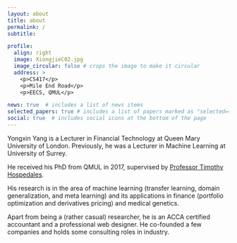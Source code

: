 ```yaml
---
layout: about
title: about
permalink: /
subtitle: 

profile:
  align: right
  image: XiongjieC02.jpg
  image_circular: false # crops the image to make it circular
  address: >
    <p>CS417</p>
    <p>Mile End Road</p>
    <p>EECS, QMUL</p>

news: true  # includes a list of news items
selected_papers: true # includes a list of papers marked as "selected={true}"
social: true  # includes social icons at the bottom of the page
---
```


Yongxin Yang is a Lecturer in Financial Technology at Queen Mary University of London. Previously, he was a Lecturer in Machine Learning at University of Surrey.

He received his PhD from QMUL in 2017, supervised by [Professor Timothy Hospedales](https://homepages.inf.ed.ac.uk/thospeda/ "The Best PhD Supervisor!").

His research is in the area of machine learning (transfer learning, domain generalization, and meta learning) and its applications in finance (portfolio optimization and derivatives pricing) and medical genetics.

Apart from being a (rather casual) researcher, he is an ACCA certified accountant and a professional web designer. He co-founded a few companies and holds some consulting roles in industry.
